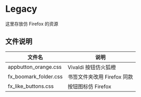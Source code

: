 # Legacy

这里存放仿 Firefox 的资源

## 文件说明

| 文件名                | 说明                        |
| --------------------- | --------------------------- |
| appbutton_orange.css  | Vivaldi 按钮仿火狐橙        |
| fx_boomark_folder.css | 书签文件夹改用 Firefox 同款 |
| fx_like_buttons.css   | 按钮图标仿 Firefox          |

